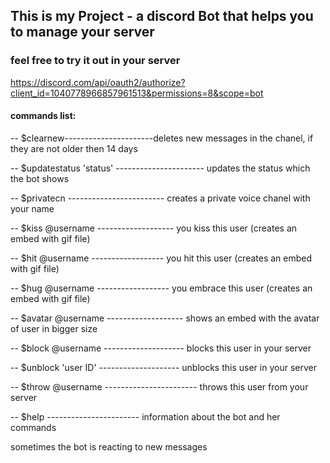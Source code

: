 ## This is my Project - a discord Bot that helps you to manage your server
### feel free to try it out in your server

https://discord.com/api/oauth2/authorize?client_id=1040778966857961513&permissions=8&scope=bot

#### commands list:

-- $clearnew----------------------deletes new messages in the chanel, if they are not older then 14 days

-- $updatestatus 'status' ---------------------- updates the status which the bot shows

-- $privatecn ------------------------ creates a private voice chanel with your name

-- $kiss @username ------------------- you kiss this user (creates an embed with gif file)

-- $hit @username ------------------ you hit this user (creates an embed with gif file)

-- $hug @username ------------------ you embrace this user (creates an embed with gif file)

-- $avatar @username ------------------- shows an embed with the avatar of user in bigger size

-- $block @username -------------------- blocks this user in your server

-- $unblock 'user ID' -------------------- unblocks this user in your server

-- $throw @username ----------------------- throws this user from your server

-- $help ----------------------- information about the bot and her commands

sometimes the bot is reacting to new messages